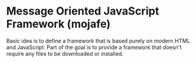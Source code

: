 # Message Oriented JavaScript Framework (mojafe)
Basic idea is to define a framework that is based purely on modern HTML and JavaScript. Part of the goal is to provide a framework that doesn't require any files to be downloaded or installed.

